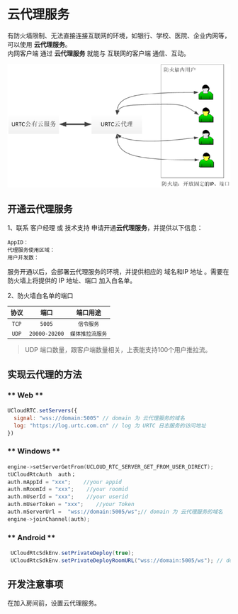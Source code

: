 # 云代理服务

有防火墙限制、无法直接连接互联网的环境，如银行、学校、医院、企业内网等，可以使用 **云代理服务**。    
内网客户端 通过 **云代理服务** 就能与 互联网的客户端 通信、互动。  

![](/images/sdk/Video/proxy_V1.png)


## 开通云代理服务

1、联系 客户经理 或 技术支持 申请开通**云代理服务**，并提供以下信息：

    AppID：    
    代理服务使用区域：    
    用户并发数：    

服务开通以后，会部署云代理服务的环境，并提供相应的 域名和IP 地址 。需要在防火墙上将提供的 IP 地址、端口 加入白名单。

2、防火墙白名单的端口

|协议|端口|端口用途|
|:----:|:----:|:----:|
|`TCP`|`5005`|`信令服务`|
|`UDP`|`20000-20200`|`媒体推拉流服务`|

> UDP 端口数量，跟客户端数量相关，上表能支持100个用户推拉流。

## 实现云代理的方法
<!-- {docsify-ignore-all} -->
<!-- tabs:start -->
### ** Web **
```js
UCloudRTC.setServers({
  signal: "wss://domain:5005" // domain 为 云代理服务的域名
  log: "https://log.urtc.com.cn" // log 为 URTC 日志服务的访问地址
})
```

### ** Windows **
```cpp
engine->setServerGetFrom(UCLOUD_RTC_SERVER_GET_FROM_USER_DIRECT); 
tUCloudRtcAuth  auth；
auth.mAppId = "xxx";    //your appid
auth.mRoomId = "xxx";    //your roomid
auth.mUserId = "xxx";    //your userid
auth.mUserToken = "xxx";    //your Token
auth.mServerUrl =  "wss://domain:5005/ws";// domain 为 云代理服务的域名
engine->joinChannel(auth);
```

### ** Android **
```java
 UCloudRtcSdkEnv.setPrivateDeploy(true);
 UCloudRtcSdkEnv.setPrivateDeployRoomURL("wss://domain:5005/ws"); // domain 为 云代理服务的域名
```

<!-- tabs:end -->
## 开发注意事项
在加入房间前，设置云代理服务。
